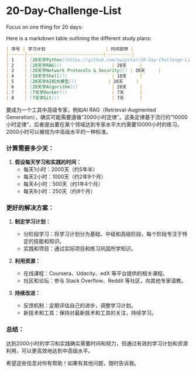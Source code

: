 # 20-Day-Challenge-List
Focus on one thing for 20 days:

Here is a markdown table outlining the different study plans:

```markdown
| 序号 | 学习计划                       | 时间安排 |
|------|-----------------------------|----------|
| 1    | [20天学Python](https://github.com/uwspstar/20-Day-Challenge-List/tree/main/Python)                | 20天     |
| 2    | [20天学RAG]()                   | 20天     |
| 3    | [20天学Network Protocols & Security]() | 20天     |
| 4    | [10天学Shell]()                 | 10天     |
| 5    | [20天学AI和大模型]()            | 20天     |
| 6    | [20天学Algorithm]()             | 20天     |
| 7    | [7天学Docker]()                 | 7天      |
| 8    | [7天学Git]()                    | 7天      |
```


要成为一个工具中高级专家，例如AI RAG（Retrieval-Augmented Generation），确实可能需要遵循“2000小时定律”。这条定律基于流行的“10000小时定律”，后者提出要在某个领域达到专家水平大约需要10000小时的练习。2000小时可以被视为中高级水平的一种标准。

### 计算需要多少天：

1. **假设每天学习和实践的时间：**
   - 每天1小时：2000天（约5年半）
   - 每天2小时：1000天（约2年9个月）
   - 每天4小时：500天（约1年4个月）
   - 每天8小时：250天（约8个月）

### 更好的解决方案：

1. **制定学习计划：**
   - 分阶段学习：将学习计划分为基础、中级和高级阶段，每个阶段专注于特定的技能和知识。
   - 实践和项目：通过实际项目和练习巩固所学知识。

2. **利用资源：**
   - 在线课程：Coursera、Udacity、edX 等平台提供的相关课程。
   - 社区和论坛：参与 Stack Overflow、Reddit 等社区，向其他专家请教。

3. **持续改进：**
   - 反馈机制：定期评估自己的进步，调整学习计划。
   - 新技术和工具：保持对最新技术和工具的关注，持续学习。

### 总结：

达到2000小时的学习和实践确实需要时间和努力，但通过有效的学习计划和资源利用，可以更高效地达到中高级水平。

希望这些信息对你有帮助！如果有其他问题，随时告诉我。
